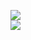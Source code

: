 [![](https://img.shields.io/badge/Made%20With-Github%20Spray-lightgrey.svg?style=for-the-badge&logo=github)](https://github.com/Annihil/github-spray#3668)  
[![](https://i.imgur.com/2DrTn0Z.gif)](https://github.com/Annihil/github-spray)